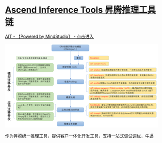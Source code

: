 # [Ascend Inference Tools 昇腾推理工具链](README.md)

[ AIT - 【Powered by MindStudio】 - 点击进入](README.md)

![img.png](pics/ait_flow.png)

作为昇腾统一推理工具，提供客户一体化开发工具，支持一站式调试调优，牛逼
